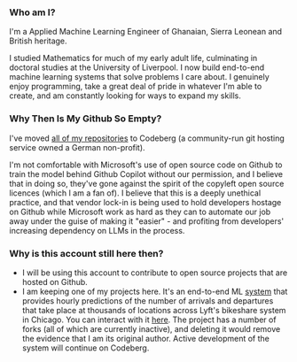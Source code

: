 ### Who am I?
I'm a Applied Machine Learning Engineer of Ghanaian, Sierra Leonean and British heritage. 

I studied Mathematics for much of my early adult life, culminating in doctoral studies at the University of Liverpool. I now build end-to-end machine learning systems that solve problems I care about. I genuinely enjoy programming, take a great deal of pride in whatever I'm able to create, and am constantly looking for ways to expand my skills. 

### Why Then Is My Github So Empty?
I've moved [all of my repositories](https://codeberg.org/kobinabrandon?tab=repositories) to Codeberg (a community-run git hosting service owned a German non-profit). 

I'm not comfortable with Microsoft's use of open source code on Github to train the model behind Github Copilot without our permission, and I believe that in doing so, they've gone against the spirit of the copyleft open source licences (which I am a fan of). I believe that this is a deeply unethical practice, and that vendor lock-in is being used to hold developers hostage on Github while Microsoft work as hard as they can to automate our job away under the guise of making it "easier" - and profiting from developers' increasing dependency on LLMs in the process.

### Why is this account still here then?
- I will be using this account to contribute to open source projects that are hosted on Github.
- I am keeping one of my projects here. It's an end-to-end ML [system](https://github.com/kobinabrandon/Hourly-Divvy-Trip-Predictor) that provides hourly predictions of the number of arrivals and departures that take place at thousands of locations across Lyft's bikeshare system in Chicago. You can interact with it [here](https://melodious-wisdom-production-2431.up.railway.app/). The project has a number of forks (all of which are currently inactive), and deleting it would remove the evidence that I am its original author. Active development of the system will continue on Codeberg.

